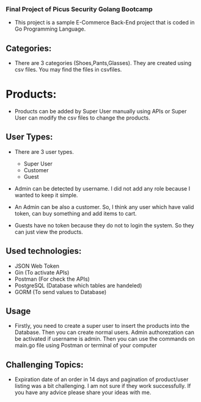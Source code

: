 ### Final Project of Picus Security Golang Bootcamp

- This project is a sample E-Commerce Back-End project that is coded in Go Programming Language. 

## Categories:
- There are 3 categories (Shoes,Pants,Glasses). They are created using csv files. You may find the files in csvfiles.
# Products:
- Products can be added by Super User manually using APIs or Super User can modify the csv files to change the products.

## User Types:
- There are 3 user types.
    - Super User
    - Customer
    - Guest

- Admin can be detected by username. I did not add any role because I wanted to keep it simple.
- An Admin can be also a customer. So, I think any user which have valid token, can buy something and add items to cart.
- Guests have no token because they do not to login the system. So they can just view the products.

## Used technologies:
- JSON Web Token
- Gin (To activate APIs)
- Postman (For check the APIs)
- PostgreSQL (Database which tables are handeled)
- GORM (To send values to Database)


## Usage
- Firstly, you need to create a super user to insert the products into the Database. Then you can create normal users. Admin authorezation can be activated if username is admin. Then you can use the commands on main.go file using Postman or terminal of your computer

## Challenging Topics:
- Expiration date of an order in 14 days  and pagination of product/user listing was a bit challenging. I am not sure if they work successfully. If you have any advice please share your ideas with me. 
